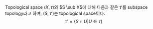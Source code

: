 Topological space $(X, \tau)$와 $S \sub X$에 대해 다음과 같은 $\tau'$를 subspace topology라고 하며, $(S, \tau')$는 topological space이다.
$$
\tau' = \{S \cap U|U \in \tau\}
$$